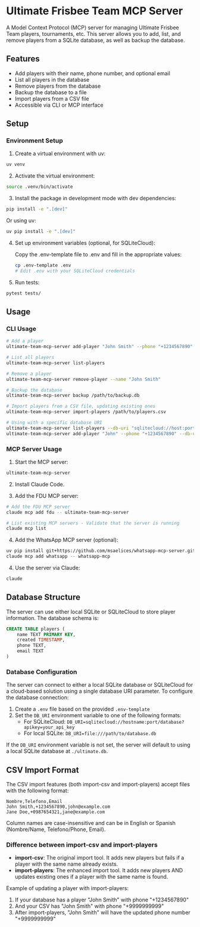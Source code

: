 # Ultimate Frisbee Team MCP Server

A Model Context Protocol (MCP) server for managing Ultimate Frisbee Team players, tournaments, etc. This server allows you to add, list, and remove players from a SQLite database, as well as backup the database.

## Features

- Add players with their name, phone number, and optional email
- List all players in the database
- Remove players from the database
- Backup the database to a file
- Import players from a CSV file
- Accessible via CLI or MCP interface

## Setup

### Environment Setup

1. Create a virtual environment with uv:
```bash
uv venv
```

2. Activate the virtual environment:
```bash
source .venv/bin/activate
```

3. Install the package in development mode with dev dependencies:
```bash
pip install -e ".[dev]"
```

   Or using uv:
   ```bash
   uv pip install -e ".[dev]"
   ```

4. Set up environment variables (optional, for SQLiteCloud):
   
   Copy the .env-template file to .env and fill in the appropriate values:
   ```bash
   cp .env-template .env
   # Edit .env with your SQLiteCloud credentials
   ```

5. Run tests:
```bash
pytest tests/
```

## Usage

### CLI Usage

```bash
# Add a player
ultimate-team-mcp-server add-player "John Smith" --phone "+1234567890" --email "john@example.com"

# List all players
ultimate-team-mcp-server list-players

# Remove a player
ultimate-team-mcp-server remove-player --name "John Smith"

# Backup the database
ultimate-team-mcp-server backup /path/to/backup.db

# Import players from a CSV file, updating existing ones
ultimate-team-mcp-server import-players /path/to/players.csv

# Using with a specific database URI
ultimate-team-mcp-server list-players --db-uri "sqlitecloud://host:port/database?apikey=key"
ultimate-team-mcp-server add-player "John" --phone "+1234567890" --db-uri "file:///path/to/custom.db"
```

### MCP Server Usage

1. Start the MCP server:
```bash
ultimate-team-mcp-server
```

2. Install Claude Code.

3. Add the FDU MCP server:
```bash
# Add the FDU MCP server
claude mcp add fdu -- ultimate-team-mcp-server

# List existing MCP servers - Validate that the server is running
claude mcp list
```

4. Add the WhatsApp MCP server (optional):
```bash
uv pip install git+https://github.com/msaelices/whatsapp-mcp-server.git@main
claude mcp add whatsapp -- whatsapp-mcp
```

4. Use the server via Claude:
```bash
claude
```

## Database Structure

The server can use either local SQLite or SQLiteCloud to store player information. The database schema is:

```sql
CREATE TABLE players (
    name TEXT PRIMARY KEY,
    created TIMESTAMP,
    phone TEXT,
    email TEXT
)
```

### Database Configuration

The server can connect to either a local SQLite database or SQLiteCloud for a cloud-based solution using a single database URI parameter. To configure the database connection:

1. Create a `.env` file based on the provided `.env-template`
2. Set the `DB_URI` environment variable to one of the following formats:
   - For SQLiteCloud: `DB_URI=sqlitecloud://hostname:port/database?apikey=your_api_key`
   - For local SQLite: `DB_URI=file:///path/to/database.db`

If the `DB_URI` environment variable is not set, the server will default to using a local SQLite database at `./ultimate.db`.

## CSV Import Format

The CSV import features (both import-csv and import-players) accept files with the following format:

```csv
Nombre,Telefono,Email
John Smith,+1234567890,john@example.com
Jane Doe,+0987654321,jane@example.com
```

Column names are case-insensitive and can be in English or Spanish (Nombre/Name, Telefono/Phone, Email).

### Difference between import-csv and import-players

- **import-csv**: The original import tool. It adds new players but fails if a player with the same name already exists.
- **import-players**: The enhanced import tool. It adds new players AND updates existing ones if a player with the same name is found.

Example of updating a player with import-players:

1. If your database has a player "John Smith" with phone "+1234567890"
2. And your CSV has "John Smith" with phone "+9999999999"
3. After import-players, "John Smith" will have the updated phone number "+9999999999"
